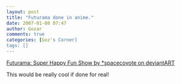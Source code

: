 ```yaml
---
layout: post
title: "Futurama done in anime."
date: 2007-01-08 07:47
author: Gozar
comments: true
categories: [Goz's Corner]
tags: []
---
```

<a href="http://www.deviantart.com/deviation/46124117/">Futurama: Super Happy Fun Show by *spacecoyote on deviantART</a>

This would be really cool if done for real!
<blockquote />
